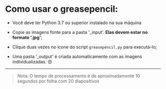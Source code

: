 <h1>Como usar o greasepencil:</h1>

* Você deve ter Python 3.7 ou superior instalado na sua máquina

* Copie as imagens fonte para a pasta '_input'. __Elas devem estar no formato '.jpg'__;

* Clique duas vezes no ícone do script `greasepencil.py` para executá-lo;

* Uma pasta '_output' é criada automaticamente com as imagens individualizadas. :heart_eyes:

***

> Nota: O tempo de processamento é de aproximadamente 10 segundos por folha com 20 diapositivos
